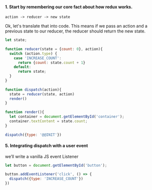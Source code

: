 #### 1. Start by remembering our core fact about how redux works.

```
action -> reducer -> new state
```

Ok, let's translate that into code. This means if we pass an action and a previous state to our reducer, the reducer should return the new state.

```jsx
let state;
 
function reducer(state = {count: 0}, action){
  switch (action.type) {
    case 'INCREASE_COUNT':
      return {count: state.count + 1}
    default:
      return state;
  }
}
 
function dispatch(action){
  state = reducer(state, action)
  render()
}
 
function render(){
  let container = document.getElementById('container');
  container.textContent = state.count;
}
 
dispatch({type: '@@INIT'})
```

#### 5. Integrating dispatch with a user event

we’ll write a vanilla JS event Listener 

```jsx
let button = document.getElementById('button');
 
button.addEventListener('click', () => {
  dispatch({type: 'INCREASE_COUNT'})
})
```


